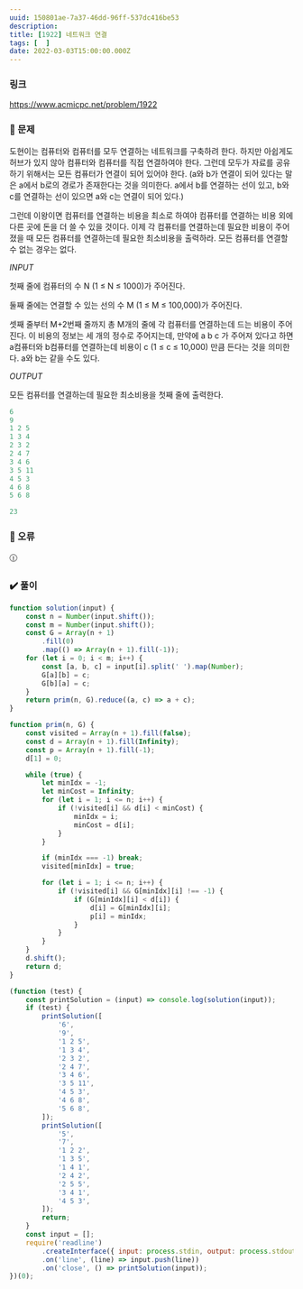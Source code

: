 ```yaml
---
uuid: 150801ae-7a37-46dd-96ff-537dc416be53
description: 
title: [1922] 네트워크 연결
tags: [  ]
date: 2022-03-03T15:00:00.000Z
---
```








### 링크

https://www.acmicpc.net/problem/1922

### 📝 문제

도현이는 컴퓨터와 컴퓨터를 모두 연결하는 네트워크를 구축하려 한다. 하지만 아쉽게도 허브가 있지 않아 컴퓨터와 컴퓨터를 직접 연결하여야 한다. 그런데 모두가 자료를 공유하기 위해서는 모든 컴퓨터가 연결이 되어 있어야 한다. (a와 b가 연결이 되어 있다는 말은 a에서 b로의 경로가 존재한다는 것을 의미한다. a에서 b를 연결하는 선이 있고, b와 c를 연결하는 선이 있으면 a와 c는 연결이 되어 있다.)

그런데 이왕이면 컴퓨터를 연결하는 비용을 최소로 하여야 컴퓨터를 연결하는 비용 외에 다른 곳에 돈을 더 쓸 수 있을 것이다. 이제 각 컴퓨터를 연결하는데 필요한 비용이 주어졌을 때 모든 컴퓨터를 연결하는데 필요한 최소비용을 출력하라. 모든 컴퓨터를 연결할 수 없는 경우는 없다.

*INPUT*

첫째 줄에 컴퓨터의 수 N (1 ≤ N ≤ 1000)가 주어진다.

둘째 줄에는 연결할 수 있는 선의 수 M (1 ≤ M ≤ 100,000)가 주어진다.

셋째 줄부터 M+2번째 줄까지 총 M개의 줄에 각 컴퓨터를 연결하는데 드는 비용이 주어진다. 이 비용의 정보는 세 개의 정수로 주어지는데, 만약에 a b c 가 주어져 있다고 하면 a컴퓨터와 b컴퓨터를 연결하는데 비용이 c (1 ≤ c ≤ 10,000) 만큼 든다는 것을 의미한다. a와 b는 같을 수도 있다.

*OUTPUT*

모든 컴퓨터를 연결하는데 필요한 최소비용을 첫째 줄에 출력한다.

```jsx
6
9
1 2 5
1 3 4
2 3 2
2 4 7
3 4 6
3 5 11
4 5 3
4 6 8
5 6 8
```

```jsx
23
```

### 🚨 오류

<aside>
🕧

</aside>

### ✔️ 풀이

```jsx
function solution(input) {
    const n = Number(input.shift());
    const m = Number(input.shift());
    const G = Array(n + 1)
        .fill(0)
        .map(() => Array(n + 1).fill(-1));
    for (let i = 0; i < m; i++) {
        const [a, b, c] = input[i].split(' ').map(Number);
        G[a][b] = c;
        G[b][a] = c;
    }
    return prim(n, G).reduce((a, c) => a + c);
}

function prim(n, G) {
    const visited = Array(n + 1).fill(false);
    const d = Array(n + 1).fill(Infinity);
    const p = Array(n + 1).fill(-1);
    d[1] = 0;

    while (true) {
        let minIdx = -1;
        let minCost = Infinity;
        for (let i = 1; i <= n; i++) {
            if (!visited[i] && d[i] < minCost) {
                minIdx = i;
                minCost = d[i];
            }
        }

        if (minIdx === -1) break;
        visited[minIdx] = true;

        for (let i = 1; i <= n; i++) {
            if (!visited[i] && G[minIdx][i] !== -1) {
                if (G[minIdx][i] < d[i]) {
                    d[i] = G[minIdx][i];
                    p[i] = minIdx;
                }
            }
        }
    }
    d.shift();
    return d;
}

(function (test) {
    const printSolution = (input) => console.log(solution(input));
    if (test) {
        printSolution([
            '6',
            '9',
            '1 2 5',
            '1 3 4',
            '2 3 2',
            '2 4 7',
            '3 4 6',
            '3 5 11',
            '4 5 3',
            '4 6 8',
            '5 6 8',
        ]);
        printSolution([
            '5',
            '7',
            '1 2 2',
            '1 3 5',
            '1 4 1',
            '2 4 2',
            '2 5 5',
            '3 4 1',
            '4 5 3',
        ]);
        return;
    }
    const input = [];
    require('readline')
        .createInterface({ input: process.stdin, output: process.stdout })
        .on('line', (line) => input.push(line))
        .on('close', () => printSolution(input));
})(0);
```